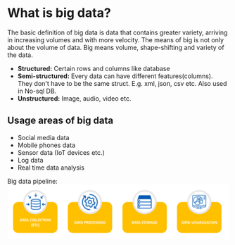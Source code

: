 # What is big data?
The basic definition of big data is data that contains greater variety, arriving in increasing volumes and with more velocity.
The means of big is not only about the volume of data. Big means volume, shape-shifting and variety of the data. 

 - **Structured:** Certain rows and columns like database
 - **Semi-structured:** Every data can have different features(columns). They don't have to be the same struct. E.g. xml, json, csv etc. Also used in No-sql DB.
 - **Unstructured:** Image, audio, video etc.

## Usage areas of big data

 - Social media data
 - Mobile phones data
 - Sensor data (IoT devices etc.)
 - Log data
 - Real time data analysis

Big data pipeline:
![Big data pipeline](https://github.com/koyuboy/Big-Data-101/blob/main/images/Big%20data%20pipeline.png)
